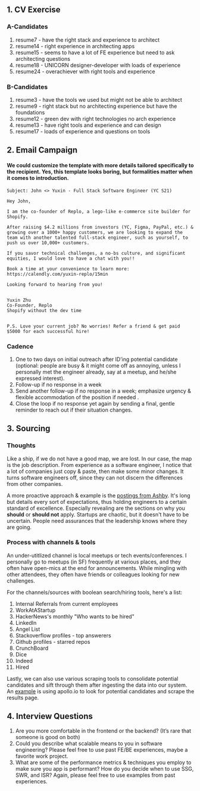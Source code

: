 ## 1. CV Exercise

### A-Candidates

1. resume7 - have the right stack and experience to architect
2. resume14 - right experience in architecting apps
3. resume15 - seems to have a lot of FE experience but need to ask architecting questions
4. resume18 - UNICORN designer-developer with loads of experience
5. resume24 - overachiever with right tools and experience

### B-Candidates

1. resume3 - have the tools we used but might not be able to architect
2. resume9 - right stack but no architecting experience but have the foundations
3. resume12 - green dev with right technologies no arch experience
4. resume13 - have right tools and experience and can design
5. resume17 - loads of experience and questions on tools

## 2. Email Campaign

#### We could customize the template with more details tailored specifically to the recipient. Yes, this template looks boring, but formalities matter when it comes to introduction.

```
Subject: John <> Yuxin - Full Stack Software Engineer (YC S21)

Hey John,

I am the co-founder of Replo, a lego-like e-commerce site builder for Shopify.

After raising $4.2 millions from investors (YC, Figma, PayPal, etc.) & growing over a 1000+ happy customers, we are looking to expand the team with another talented full-stack engineer, such as yourself, to push us over 10,000+ customers.

If you savor technical challenges, a no-bs culture, and significant equities, I would love to have a chat with you!!

Book a time at your convenience to learn more: https://calendly.com/yuxin-replo/15min

Looking forward to hearing from you!


Yuxin Zhu
Co-Founder, Replo
Shopify without the dev time


P.S. Love your current job? No worries! Refer a friend & get paid $5000 for each successful hire!
```

### Cadence

1. One to two days on initial outreach after ID’ing potential candidate (optional: people are busy & it might come off as annoying, unless I personally met the engineer already, say at a meetup, and he/she expressed interest).
2. Follow-up if no response in a week
3. Send another follow-up if no response in a week; emphasize urgency & flexible accommodation of the position if needed .
4. Close the loop if no response yet again by sending a final, gentle reminder to reach out if their situation changes.

## 3. Sourcing

### Thoughts

Like a ship, if we do not have a good map, we are lost. In our case, the map is the job description. From experience as a software engineer, I notice that a lot of companies just copy & paste, then make some minor changes. It turns software engineers off, since they can not discern the differences from other companies.

A more proactive approach & example is the [postings from Ashby](https://www.ashbyhq.com/careers?ashby_jid=f99c1c4a-07f5-42fa-987e-de9a93f945dd). It's long but details every sort of expectations, thus holding engineers to a certain standard of excellence. Especially revealing are the sections on why you **should** or **should not** apply. Startups are chaotic, but it doesn't have to be uncertain. People need assurances that the leadership knows where they are going.

### Process with channels & tools

An under-utitlized channel is local meetups or tech events/conferences. I personally go to meetups (in SF) frequently at various places, and they often have open-mics at the end for announcements. While mingling with other attendees, they often have friends or colleagues looking for new challenges.

For the channels/sources with boolean search/hiring tools, here's a list:

1. Internal Referrals from current employees
2. WorkAtAStartup
3. HackerNews's monthly "Who wants to be hired"
4. LinkedIn
5. Angel List
6. Stackoverflow profiles - top answerers
7. Github profiles - starred repos
8. CrunchBoard
9. Dice
10. Indeed
11. Hired

Lastly, we can also use various scraping tools to consolidate potential candidates and sift through them after ingesting the data into our system. An [example](https://www.youtube.com/watch?v=ApgVkG2Mofk) is using apollo.io to look for potential candidates and scrape the results page.

## 4. Interview Questions

1. Are you more comfortable in the frontend or the backend? (It’s rare that someone is good on both)
2. Could you describe what scalable means to you in software engineering? Please feel free to use past FE/BE experiences, maybe a favorite work project.
3. What are some of the performance metrics & techniques you employ to make sure you app is performant? How do you decide when to use SSG, SWR, and ISR? Again, please feel free to use examples from past experiences.
